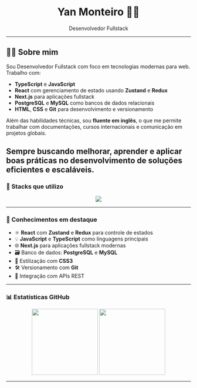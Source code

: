 <h1 align="center">Yan Monteiro 👨‍💻</h1>
<p align="center">Desenvolvedor Fullstack </p>

---
## 👨‍💻 Sobre mim

Sou Desenvolvedor Fullstack com foco em tecnologias modernas para web. Trabalho com:

- **TypeScript** e **JavaScript**
- **React** com gerenciamento de estado usando **Zustand** e **Redux**
- **Next.js** para aplicações fullstack
- **PostgreSQL** e **MySQL** como bancos de dados relacionais
- **HTML**, **CSS** e **Git** para desenvolvimento e versionamento

Além das habilidades técnicas, sou **fluente em inglês**, o que me permite trabalhar com documentações, cursos internacionais e comunicação em projetos globais.

Sempre buscando melhorar, aprender e aplicar boas práticas no desenvolvimento de soluções eficientes e escaláveis.
---
### 🚀 Stacks que utilizo

<div align="center">
  <img src="https://skillicons.dev/icons?i=html,css,js,ts,react,nextjs,postgres,mysql,git" />
</div>

---

### 🧠 Conhecimentos em destaque

- ⚛️ **React** com **Zustand** e **Redux** para controle de estados
- 💡 **JavaScript** e **TypeScript** como linguagens principais
- 🌐 **Next.js** para aplicações fullstack modernas
- 🗃️ Banco de dados: **PostgreSQL** e **MySQL**
- 🎨 Estilização com **CSS3**
- 🛠️ Versionamento com **Git**
- 🔗 Integração com APIs REST

---

### 📊 Estatísticas GitHub

<p align="center">
  <img height="180em" src="https://github-readme-stats.vercel.app/api?username=yanalmeida2411&show_icons=true&theme=tokyonight&count_private=true" />
  <img height="180em" src="https://github-readme-stats.vercel.app/api/top-langs/?username=yanalmeida2411&layout=compact&theme=tokyonight" />
</p>

---
